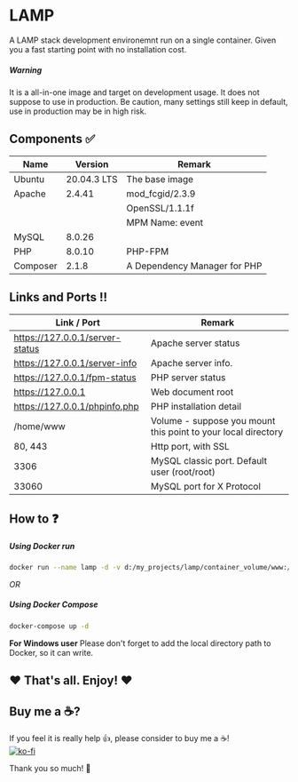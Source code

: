 # LAMP

A LAMP stack development environemnt run on a single container.
Given you a fast starting point with no installation cost.

##### Warning
It is a all-in-one image and target on development usage. It does not suppose to use in production. Be caution, many settings still keep in default, use in production may be in high risk.

## Components :white_check_mark:
| Name | Version | Remark |
| ---- | ------- | ------ |
| Ubuntu | 20.04.3 LTS | The base image |
| Apache | 2.4.41 | mod_fcgid/2.3.9 |
| | | OpenSSL/1.1.1f |
| | | MPM Name: event |
| MySQL | 8.0.26 | |
| PHP | 8.0.10 | PHP-FPM |
| Composer | 2.1.8 | A Dependency Manager for PHP |

## Links and Ports :bangbang:
| Link / Port | Remark |
| ---- | ------ |
| https://127.0.0.1/server-status | Apache server status |
| https://127.0.0.1/server-info | Apache server info. |
| https://127.0.0.1/fpm-status | PHP server status |
| https://127.0.0.1 | Web document root |
| https://127.0.0.1/phpinfo.php | PHP installation detail |
| /home/www | Volume - suppose you mount this point to your local directory | 
| 80, 443 | Http port, with SSL |
| 3306 | MySQL classic port. Default user (root/root) |
| 33060 | MySQL port for X Protocol |

## How to :question:
##### Using Docker run
``` bash
docker run --name lamp -d -v d:/my_projects/lamp/container_volume/www:/home/www -p 80:80 -p 443:443 -p 3306:3306 -p 33060:33060 ssmak/lamp:0.0.1
```
_OR_
##### Using Docker Compose
``` bash
docker-compose up -d
```

__For Windows user__
Please don't forget to add the local directory path to Docker, so it can write.

## :heart: That's all. Enjoy! :heart:

## Buy me a :coffee:?
If you feel it is really help :+1:, please consider to buy me a :coffee:!<br />
[![ko-fi](https://ko-fi.com/img/githubbutton_sm.svg)](https://ko-fi.com/T6T165VJF)


Thank you so much! :facepunch: